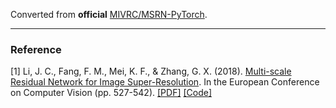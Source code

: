Converted from **official** [MIVRC/MSRN-PyTorch](https://github.com/MIVRC/MSRN-PyTorch/tree/3951f331b93c2328207bbf681a68a072814b48c4).

---

### Reference
[1] Li, J. C., Fang, F. M., Mei, K. F., & Zhang, G. X. (2018). [Multi-scale Residual Network for Image Super-Resolution](https://link.springer.com/chapter/10.1007/978-3-030-01237-3_32). In the European Conference on Computer Vision (pp. 527-542). [[PDF]](http://openaccess.thecvf.com/content_ECCV_2018/papers/Juncheng_Li_Multi-scale_Residual_Network_ECCV_2018_paper.pdf) [[Code]](https://github.com/MIVRC/MSRN-PyTorch)
